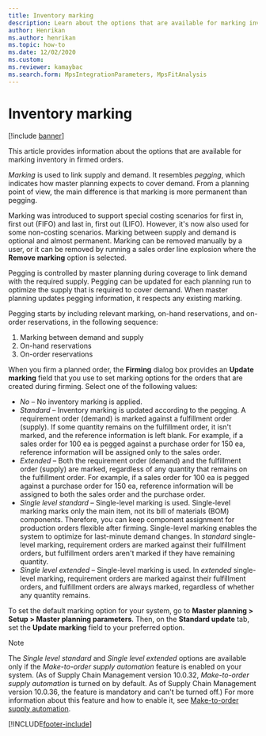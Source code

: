 ```yaml
---
title: Inventory marking
description: Learn about the options that are available for marking inventory in firmed orders, including outlines on marking and pegging.
author: Henrikan
ms.author: henrikan
ms.topic: how-to
ms.date: 12/02/2020
ms.custom: 
ms.reviewer: kamaybac
ms.search.form: MpsIntegrationParameters, MpsFitAnalysis
---
```


# Inventory marking

[!include [banner](../../includes/banner.md)]

This article provides information about the options that are available for marking inventory in firmed orders.

*Marking* is used to link supply and demand. It resembles *pegging*, which indicates how master planning expects to cover demand. From a planning point of view, the main difference is that marking is more permanent than pegging.

Marking was introduced to support special costing scenarios for first in, first out (FIFO) and last in, first out (LIFO). However, it's now also used for some non-costing scenarios. Marking between supply and demand is optional and almost permanent. Marking can be removed manually by a user, or it can be removed by running a sales order line explosion where the **Remove marking** option is selected.

Pegging is controlled by master planning during coverage to link demand with the required supply. Pegging can be updated for each planning run to optimize the supply that is required to cover demand. When master planning updates pegging information, it respects any existing marking.

Pegging starts by including relevant marking, on-hand reservations, and on-order reservations, in the following sequence:

1. Marking between demand and supply
1. On-hand reservations
1. On-order reservations

When you firm a planned order, the **Firming** dialog box provides an **Update marking** field that you use to set marking options for the orders that are created during firming. Select one of the following values:

- *No* – No inventory marking is applied.
- *Standard* – Inventory marking is updated according to the pegging. A requirement order (demand) is marked against a fulfillment order (supply). If some quantity remains on the fulfillment order, it isn't marked, and the reference information is left blank. For example, if a sales order for 100 ea is pegged against a purchase order for 150 ea, reference information will be assigned only to the sales order.
- *Extended* – Both the requirement order (demand) and the fulfillment order (supply) are marked, regardless of any quantity that remains on the fulfillment order. For example, if a sales order for 100 ea is pegged against a purchase order for 150 ea, reference information will be assigned to both the sales order and the purchase order.
- *Single level standard* – Single-level marking is used. Single-level marking marks only the main item, not its bill of materials (BOM) components. Therefore, you can keep component assignment for production orders flexible after firming. Single-level marking enables the system to optimize for last-minute demand changes. In *standard* single-level marking, requirement orders are marked against their fulfillment orders, but fulfillment orders aren't marked if they have remaining quantity.
- *Single level extended* – Single-level marking is used. In *extended* single-level marking, requirement orders are marked against their fulfillment orders, and fulfillment orders are always marked, regardless of whether any quantity remains.

To set the default marking option for your system, go to **Master planning \> Setup \> Master planning parameters**. Then, on the **Standard update** tab, set the **Update marking** field to your preferred option.

> [!NOTE]
> The *Single level standard* and *Single level extended* options are available only if the *Make-to-order supply automation* feature is enabled on your system. (As of Supply Chain Management version 10.0.32, *Make-to-order supply automation* is turned on by default. As of Supply Chain Management version 10.0.36, the feature is mandatory and can't be turned off.) For more information about this feature and how to enable it, see [Make-to-order supply automation](../make-to-order-supply-automation.md).

[!INCLUDE[footer-include](../../../includes/footer-banner.md)]
